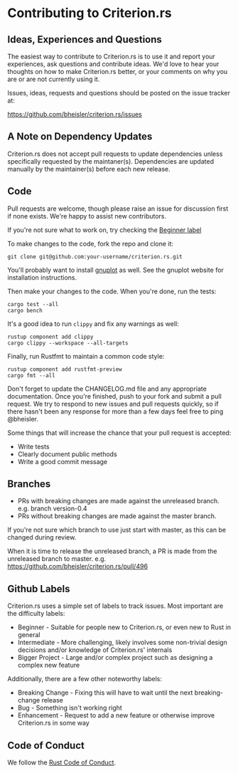 # Contributing to Criterion.<span></span>rs

## Ideas, Experiences and Questions

The easiest way to contribute to Criterion.<span></span>rs is to use it and report your experiences, ask questions and contribute ideas. We'd love to hear your thoughts on how to make Criterion.<span></span>rs better, or your comments on why you are or are not currently using it.

Issues, ideas, requests and questions should be posted on the issue tracker at:

https://github.com/bheisler/criterion.rs/issues

## A Note on Dependency Updates

Criterion.<span></span>rs does not accept pull requests to update dependencies unless specifically
requested by the maintaner(s). Dependencies are updated manually by the maintainer(s) before each
new release.

## Code

Pull requests are welcome, though please raise an issue for discussion first if none exists. We're happy to assist new contributors.

If you're not sure what to work on, try checking the [Beginner label](https://github.com/bheisler/criterion.rs/issues?q=is%3Aissue+is%3Aopen+label%3ABeginner)

To make changes to the code, fork the repo and clone it:

`git clone git@github.com:your-username/criterion.rs.git`

You'll probably want to install [gnuplot](http://www.gnuplot.info/) as well. See the gnuplot website for installation instructions.

Then make your changes to the code. When you're done, run the tests:

```
cargo test --all
cargo bench
```

It's a good idea to run `clippy` and fix any warnings as well:

```
rustup component add clippy
cargo clippy --workspace --all-targets
```

Finally, run Rustfmt to maintain a common code style:

```
rustup component add rustfmt-preview
cargo fmt --all
```

Don't forget to update the CHANGELOG.md file and any appropriate documentation. Once you're finished, push to your fork and submit a pull request. We try to respond to new issues and pull requests quickly, so if there hasn't been any response for more than a few days feel free to ping @bheisler.

Some things that will increase the chance that your pull request is accepted:

* Write tests
* Clearly document public methods
* Write a good commit message

## Branches

*   PRs with breaking changes are made against the unreleased branch. e.g. branch version-0.4
*   PRs without breaking changes are made against the master branch.

If you're not sure which branch to use just start with master, as this can be changed during review.

When it is time to release the unreleased branch, a PR is made from the unreleased branch to master. e.g. https://github.com/bheisler/criterion.rs/pull/496

## Github Labels

Criterion.<span></span>rs uses a simple set of labels to track issues. Most important are the 
difficulty labels:

* Beginner - Suitable for people new to Criterion.rs, or even new to Rust in general
* Intermediate - More challenging, likely involves some non-trivial design decisions and/or knowledge
  of Criterion.<span></span>rs' internals
* Bigger Project - Large and/or complex project such as designing a complex new feature

Additionally, there are a few other noteworthy labels:

* Breaking Change - Fixing this will have to wait until the next breaking-change release
* Bug - Something isn't working right
* Enhancement - Request to add a new feature or otherwise improve Criterion.<span></span>rs in some way

## Code of Conduct

We follow the [Rust Code of Conduct](http://www.rust-lang.org/conduct.html).
